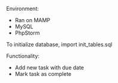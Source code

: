 
Environment:
* Ran on MAMP
* MySQL
* PhpStorm

To initialize database, import init_tables.sql

Functionality:
* Add new task with due date
* Mark task as complete


